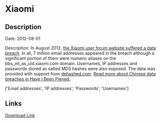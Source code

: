 # Xiaomi

## Description

Date: 2012-08-01

Description:
In August 2012, <a href="https://thehackernews.com/2014/10/xiaomi-data-breach-hacker.html" target="_blank" rel="noopener">the Xiaomi user forum website suffered a data breach</a>. In all, 7 million email addresses appeared in the breach although a significant portion of them were numeric aliases on the bbs_ml_as_uid.xiaomi.com domain. Usernames, IP addresses and passwords stored as salted MD5 hashes were also exposed. The data was provided with support from <a href="https://dehashed.com/" target="_blank" rel="noopener">dehashed.com</a>. <a href="https://www.troyhunt.com/handling-chinese-data-breaches-in-have-i-been-pwned/" target="_blank" rel="noopener">Read more about Chinese data breaches in Have I Been Pwned.</a>


['Email addresses', 'IP addresses', 'Passwords', 'Usernames']

## Links

[Download Link](https://link-to.net/1229997/850.0588430582741/dynamic/?r=aHR0cHM6Ly93d3cubWVkaWFmaXJlLmNvbS92aWV3LzMzeUkyN2swTUFiS3d2aC94aWFvbWkuY24vZmlsZQ==)